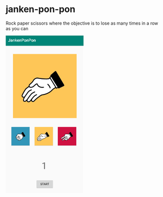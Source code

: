 # janken-pon-pon
Rock paper scissors where the objective is to lose as many times in a row as you can

![Screenshot](docs/images/JankenPonPon.png)
